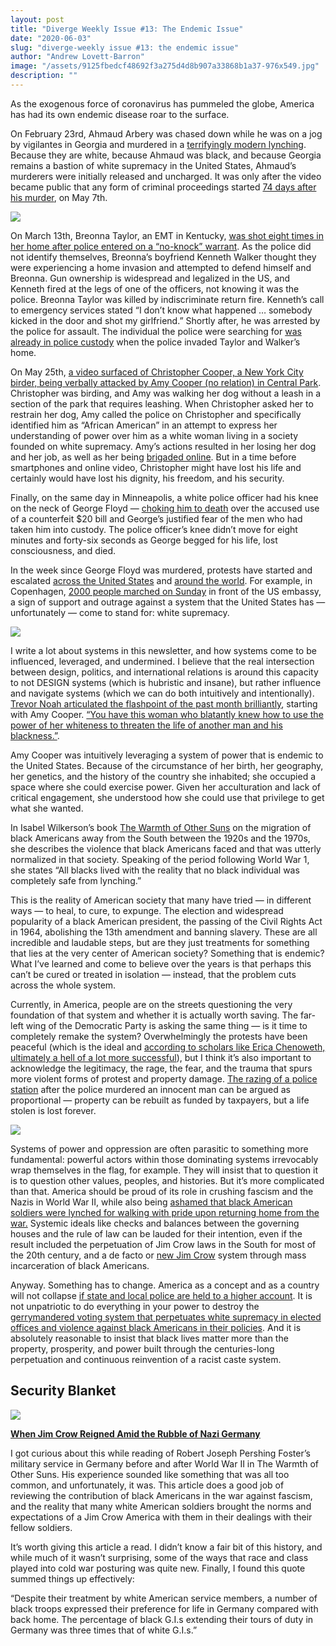 ```yaml
---
layout: post
title: "Diverge Weekly Issue #13: The Endemic Issue"
date: "2020-06-03"
slug: "diverge-weekly issue #13: the endemic issue"
author: "Andrew Lovett-Barron"
image: "/assets/9125fbedcf48692f3a275d4d8b907a33868b1a37-976x549.jpg"
description: ""
---
```


As the exogenous force of coronavirus has pummeled the globe, America has had its own endemic disease roar to the surface.

On February 23rd, Ahmaud Arbery was chased down while he was on a jog by vigilantes in Georgia and murdered in a [terrifyingly modern lynching](https://www.vox.com/21263899/ahmaud-arbery-lynched-video-mcmichael-glynn-county-georgia). Because they are white, because Ahmaud was black, and because Georgia remains a bastion of white supremacy in the United States, Ahmaud’s murderers were initially released and uncharged. It was only after the video became public that any form of criminal proceedings started [74 days after his murder](https://www.washingtonpost.com/national/outraged-by-the-delayed-arrests-in-killing-of-black-jogger-protesters-in-georgia-demand-justice/2020/05/08/8e7d212a-90a9-11ea-9e23-6914ee410a5f_story.html), on May 7th.

![](/assets/4dbabf3793d4aa40bdbd763f40ca24ec65f596e6-1180x786.jpg)

On March 13th, Breonna Taylor, an EMT in Kentucky, [was shot eight times in her home after police entered on a “no-knock” warrant](https://www.vox.com/2020/5/13/21257457/breonna-taylor-louisville-shooting-ahmaud-arbery-justiceforbr). As the police did not identify themselves, Breonna’s boyfriend Kenneth Walker thought they were experiencing a home invasion and attempted to defend himself and Breonna. Gun ownership is widespread and legalized in the US, and Kenneth fired at the legs of one of the officers, not knowing it was the police. Breonna Taylor was killed by indiscriminate return fire. Kenneth’s call to emergency services stated “I don’t know what happened … somebody kicked in the door and shot my girlfriend.” Shortly after, he was arrested by the police for assault. The individual the police were searching for [was already in police custody](https://eu.usatoday.com/story/news/nation/2020/05/13/breonna-taylor-not-target-louisville-police-investigation-when-shot/5181690002/) when the police invaded Taylor and Walker’s home.

On May 25th, [a video surfaced of Christopher Cooper, a New York City birder, being verbally attacked by Amy Cooper (no relation) in Central Park](https://www.nytimes.com/2020/05/26/nyregion/amy-cooper-dog-central-park.html). Christopher was birding, and Amy was walking her dog without a leash in a section of the park that requires leashing. When Christopher asked her to restrain her dog, Amy called the police on Christopher and specifically identified him as “African American” in an attempt to express her understanding of power over him as a white woman living in a society founded on white supremacy. Amy’s actions resulted in her losing her dog and her job, as well as her being [brigaded online](https://www.merriam-webster.com/words-at-play/brigading-online-poll-meaning). But in a time before smartphones and online video, Christopher might have lost his life and certainly would have lost his dignity, his freedom, and his security.

Finally, on the same day in Minneapolis, a white police officer had his knee on the neck of George Floyd — [choking him to death](https://www.nytimes.com/2020/05/31/us/george-floyd-investigation.html) over the accused use of a counterfeit $20 bill and George’s justified fear of the men who had taken him into custody. The police officer’s knee didn’t move for eight minutes and forty-six seconds as George begged for his life, lost consciousness, and died.

In the week since George Floyd was murdered, protests have started and escalated [across the United States](https://www.bbc.com/news/world-us-canada-52872401) and [around the world](https://www.npr.org/2020/05/31/866428272/george-floyd-reverberates-globally-thousands-protest-in-germany-u-k-canada). For example, in Copenhagen, [2000 people marched on Sunday](https://www.thelocal.dk/20200531/over-1000-protest-in-denmark-over-the-death-of-black-american-george-floyd) in front of the US embassy, a sign of support and outrage against a system that the United States has —unfortunately — come to stand for: white supremacy.

![](/assets/143a841e7abb9e2300ae65f4e5c5a12181df876a-1180x786.jpg)

I write a lot about systems in this newsletter, and how systems come to be influenced, leveraged, and undermined. I believe that the real intersection between design, politics, and international relations is around this capacity to not DESIGN systems (which is hubristic and insane), but rather influence and navigate systems (which we can do both intuitively and intentionally). [Trevor Noah articulated the flashpoint of the past month brilliantly](https://www.youtube.com/watch?v=v4amCfVbA_c), starting with Amy Cooper. [“You have this woman who blatantly knew how to use the power of her whiteness to threaten the life of another man and his blackness.”](https://youtu.be/v4amCfVbA_c?t=214).

Amy Cooper was intuitively leveraging a system of power that is endemic to the United States. Because of the circumstance of her birth, her geography, her genetics, and the history of the country she inhabited; she occupied a space where she could exercise power. Given her acculturation and lack of critical engagement, she understood how she could use that privilege to get what she wanted.

In Isabel Wilkerson’s book [The Warmth of Other Suns](https://amzn.to/2zXxYkN) on the migration of black Americans away from the South between the 1920s and the 1970s, she describes the violence that black Americans faced and that was utterly normalized in that society. Speaking of the period following World War 1, she states “All blacks lived with the reality that no black individual was completely safe from lynching.”

This is the reality of American society that many have tried — in different ways — to heal, to cure, to expunge. The election and widespread popularity of a black American president, the passing of the Civil Rights Act in 1964, abolishing the 13th amendment and banning slavery. These are all incredible and laudable steps, but are they just treatments for something that lies at the very center of American society? Something that is endemic? What I’ve learned and come to believe over the years is that perhaps this can’t be cured or treated in isolation — instead, that the problem cuts across the whole system.

Currently, in America, people are on the streets questioning the very foundation of that system and whether it is actually worth saving. The far-left wing of the Democratic Party is asking the same thing — is it time to completely remake the system? Overwhelmingly the protests have been peaceful (which is the ideal and [according to scholars like Erica Chenoweth, ultimately a hell of a lot more successful](https://amzn.to/2Xrixdq)), but I think it’s also important to acknowledge the legitimacy, the rage, the fear, and the trauma that spurs more violent forms of protest and property damage. [The razing of a police station](https://www.politico.com/news/2020/05/29/minneapolis-police-protest-george-floyd-288361) after the police murdered an innocent man can be argued as proportional — property can be rebuilt as funded by taxpayers, but a life stolen is lost forever.

![](/assets/906df5a0131754ac5d89d247358d9e6c66271235-1180x1770.jpg)

Systems of power and oppression are often parasitic to something more fundamental: powerful actors within those dominating systems irrevocably wrap themselves in the flag, for example. They will insist that to question it is to question other values, peoples, and histories. But it’s more complicated than that. America should be proud of its role in crushing fascism and the Nazis in World War II, while also being [ashamed that black American soldiers were lynched for walking with pride upon returning home from the war.](https://www.newyorker.com/news/news-desk/the-tragic-forgotten-history-of-black-military-veterans) Systemic ideals like checks and balances between the governing houses and the rule of law can be lauded for their intention, even if the result included the perpetuation of Jim Crow laws in the South for most of the 20th century, and a de facto or [new Jim Crow](https://amzn.to/2XvMDN0) system through mass incarceration of black Americans.

Anyway. Something has to change. America as a concept and as a country will not collapse [if state and local police are held to a higher account](https://www.lawfareblog.com/lawfare-podcast-rashawn-ray-police-violence). It is not unpatriotic to do everything in your power to destroy the [gerrymandered voting system that perpetuates white supremacy in elected offices and violence against black Americans in their policies](https://www.propublica.org/article/partisan-gerrymandering-is-still-about-race). And it is absolutely reasonable to insist that black lives matter more than the property, prosperity, and power built through the centuries-long perpetuation and continuous reinvention of a racist caste system.

## Security Blanket

![](/assets/1f61aad452abb5427a579b081f74648318dbf911-1180x1007.jpg)

[**When Jim Crow Reigned Amid the Rubble of Nazi Germany**](https://www.nytimes.com/2020/02/19/magazine/blacks-wwii-racism-germany.html)

I got curious about this while reading of Robert Joseph Pershing Foster’s military service in Germany before and after World War II in The Warmth of Other Suns. His experience sounded like something that was all too common, and unfortunately, it was. This article does a good job of reviewing the contribution of black Americans in the war against fascism, and the reality that many white American soldiers brought the norms and expectations of a Jim Crow America with them in their dealings with their fellow soldiers.

It’s worth giving this article a read. I didn’t know a fair bit of this history, and while much of it wasn’t surprising, some of the ways that race and class played into cold war posturing was quite new. Finally, I found this quote summed things up effectively:

“Despite their treatment by white American service members, a number of black troops expressed their preference for life in Germany compared with back home. The percentage of black G.I.s extending their tours of duty in Germany was three times that of white G.I.s.”
